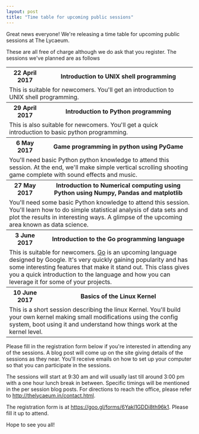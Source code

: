 ```yaml
---
layout: post
title: "Time table for upcoming public sessions"
---
```


Great news everyone! We're releasing a time table for upcoming public sessions at The Lycaeum. 

These are all free of charge although we do ask that you register. The sessions we've planned are as follows

<table>
<tr>
    <th class="h1"> 22 April 2017 </th> <th class="h2"> Introduction to UNIX shell programming </th>
</tr>
<tr> 
<td colspan="2"> This is suitable for newcomers. You'll get an introduction to UNIX shell programming. </td>
</tr>

<tr>
<th class="h1"> 29 April 2017 </th> <th class="h2"> Introduction to Python programming </th>
</tr>
<tr>
<td colspan="2">
This is also suitable for newcomers. You'll get a quick introduction to basic python programming.
</td>
</tr>
  
<tr>
<th class="h1"> 6 May 2017 </th> <th class="h2"> Game programming in python using PyGame </th>
</tr>
<tr>
<td colspan="2">
You'll need basic Python python knowledge to attend this session. At the end, we'll make simple vertical scrolling shooting game complete with sound effects and music.
</td>
</tr>
  
<tr>
<th class="h1"> 27 May 2017 </th> <th class="h2"> Introduction to Numerical computing using Python using Numpy, Pandas and matplotlib </th>
</tr>
<tr>
<td colspan="2">
You'll need some basic Python knowledge to attend this session. You'll learn how to do simple statistical analysis of data sets and plot the results in interesting ways. A glimpse of the upcoming area known as data science.
</td>
</tr>
  
<tr>
<th class="h1"> 3 June 2017 </th> <th class="h2"> Introduction to the Go programming language </th>
</tr>
<tr>
<td colspan="2">
This is suitable for newcomers. <a href="https://golang.org/">Go</a> is an upcoming language designed by Google. It's very quickly gaining popularity and has some interesting features that make it stand out. This class gives you a quick introduction to the language and how you can leverage it for some of your projects.
</td>
</tr>
  
<tr>
<th class="h1"> 10 June 2017 </th> <th class="h2"> Basics of the Linux Kernel </th>
</tr>
<tr>
<td colspan="2">
This is a short session describing the linux Kernel. You'll build your own kernel making small modifications using the config system, boot using it and understand how things work at the kernel level.
</td>
</tr>
</table>

Please fill in the registration form below if you're interested in attending any of the sessions. A blog post will come up on the site giving details of the sessions as they near. You'll receive emails on how to set up your computer so that you can participate in the sessions.

The sessions will start at 9:30 am and will usually last till around 3:00 pm with a one hour lunch break in between. Specific timings will be mentioned in the per session blog posts. For directions to reach the office, please refer to <http://thelycaeum.in/contact.html>.

The registration form is at <https://goo.gl/forms/6Yakl1GDDi8th96k1>. Please fill it up to attend. 

Hope to see you all!


